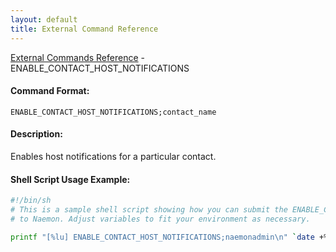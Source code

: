 ```yaml
---
layout: default
title: External Command Reference
---
```


<!--
************************************************
* AUTO GENERATED PAGE - USE ./update SCRIPT
************************************************
-->

<span class="glyphicon glyphicon-arrow-up"></span><a href="index.html"> External Commands Reference</a> - ENABLE_CONTACT_HOST_NOTIFICATIONS<br>


#### Command Format:

`ENABLE_CONTACT_HOST_NOTIFICATIONS;contact_name`

#### Description:

Enables host notifications for a particular contact.

#### Shell Script Usage Example:

```sh
#!/bin/sh
# This is a sample shell script showing how you can submit the ENABLE_CONTACT_HOST_NOTIFICATIONS command
# to Naemon. Adjust variables to fit your environment as necessary.

printf "[%lu] ENABLE_CONTACT_HOST_NOTIFICATIONS;naemonadmin\n" `date +%s` > /var/lib/naemon/naemon.cmd
```



